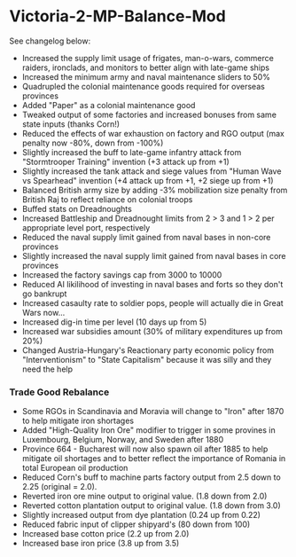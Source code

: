 # Victoria-2-MP-Balance-Mod

See changelog below:

- Increased the supply limit usage of frigates, man-o-wars, commerce raiders, ironclads, and monitors to better align with late-game ships
- Increased the minimum army and naval maintenance sliders to 50%
- Quadrupled the colonial maintenance goods required for overseas provinces
- Added "Paper" as a colonial maintenance good
- Tweaked output of some factories and increased bonuses from same state inputs (thanks Corn!)
- Reduced the effects of war exhaustion on factory and RGO output (max penalty now -80%, down from -100%)
- Slightly increased the buff to late-game infantry attack from "Stormtrooper Training" invention (+3 attack up from +1)
- Slightly increased the tank attack and siege values from "Human Wave vs Spearhead" invention (+4 attack up from +1, +2 siege up from +1)
- Balanced British army size by adding -3% mobilization size penalty from British Raj to reflect reliance on colonial troops
- Buffed stats on Dreadnoughts
- Increased Battleship and Dreadnought limits from 2 > 3 and 1 > 2 per appropriate level port, respectively
- Reduced the naval supply limit gained from naval bases in non-core provinces
- Slightly increased the naval supply limit gained from naval bases in core provinces
- Increased the factory savings cap from 3000 to 10000
- Reduced AI likilihood of investing in naval bases and forts so they don't go bankrupt
- Increased casaulty rate to soldier pops, people will actually die in Great Wars now...
- Increased dig-in time per level (10 days up from 5)
- Increased war subsidies amount (30% of military expenditures up from 20%)
- Changed Austria-Hungary's Reactionary party economic policy from "Interventionism" to "State Capitalism" because it was silly and they need the help

### Trade Good Rebalance ###

- Some RGOs in Scandinavia and Moravia will change to "Iron" after 1870 to help mitigate iron shortages
- Added "High-Quality Iron Ore" modifier to trigger in some provines in Luxembourg, Belgium, Norway, and Sweden after 1880
- Province 664 - Bucharest will now also spawn oil after 1885 to help mitigate oil shortages and to better reflect the importance of Romania in total European oil production
- Reduced Corn's buff to machine parts factory output from 2.5 down to 2.25 (original = 2.0).
- Reverted iron ore mine output to original value. (1.8 down from 2.0)
- Reverted cotton plantation output to original value. (1.8 down from 3.0)
- Slightly increased output from dye plantation (0.24 up from 0.22)
- Reduced fabric input of clipper shipyard's (80 down from 100)
- Increased base cotton price (2.2 up from 2.0)
- Increased base iron price (3.8 up from 3.5)
